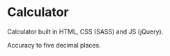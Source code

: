 # Calculator

Calculator built in HTML, CSS (SASS) and JS (jQuery).

Accuracy to five decimal places.